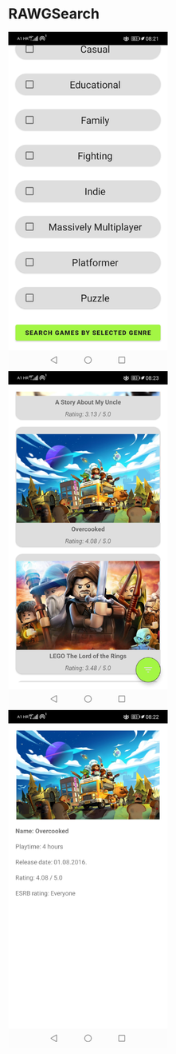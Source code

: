 # RAWGSearch

<img src="images/genre_list_screen.jpg" width="320">

<img src="images/game_list_screen.jpg" width="320">

<img src="images/game_details_screen.jpg" width="320">
